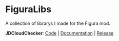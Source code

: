 # FiguraLibs
A collection of librarys I made for the Figura mod.

**JDCloudChecker**: [Code](https://github.com/JaegerwaldDev/FiguraLibs/blob/main/jd_cloud_checker.lua) | [Documentation](https://github.com/JaegerwaldDev/FiguraLibs/blob/main/jd_cloud_checker.md) | [Release](https://github.com/JaegerwaldDev/FiguraLibs/blob/main/jd_cloud_checker.md](https://github.com/JaegerwaldDev/FiguraLibs/releases/tag/JDCloudChecker-1.1)https://github.com/JaegerwaldDev/FiguraLibs/releases/tag/JDCloudChecker-1.1)
